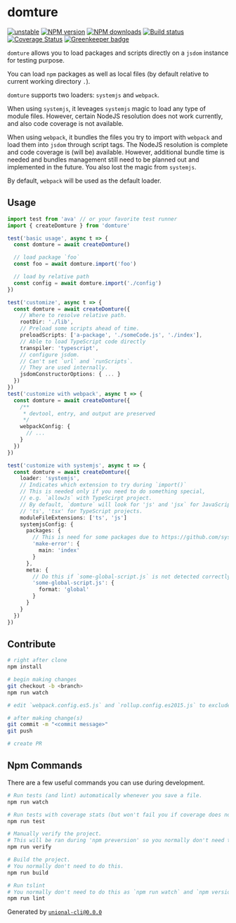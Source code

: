 # domture

[![unstable][unstable-image]][unstable-url]
[![NPM version][npm-image]][npm-url]
[![NPM downloads][downloads-image]][downloads-url]
[![Build status][travis-image]][travis-url]
[![Coverage Status][coveralls-image]][coveralls-url]
[![Greenkeeper badge][greenkeeper-image]][greenkeeper-url]

`domture` allows you to load packages and scripts directly on a `jsdom` instance for testing purpose.

You can load `npm` packages as well as local files (by default relative to current working directory `.`).

`domture` supports two loaders: `systemjs` and `webpack`.

When using `systemjs`, it leveages `systemjs` magic to load any type of module files.
However, certain NodeJS resolution does not work currently, and also code coverage is not available.

When using `webpack`, it bundles the files you try to import with `webpack` and load them into `jsdom` through script tags.
The NodeJS resolution is complete and code coverage is (will be) available.
However, additional bundle time is needed and bundles management still need to be planned out and implemented in the future.
You also lost the magic from `systemjs`.

By default, `webpack` will be used as the default loader.

## Usage

```ts
import test from 'ava' // or your favorite test runner
import { createDomture } from 'domture'

test('basic usage', async t => {
  const domture = await createDomture()

  // load package `foo`
  const foo = await domture.import('foo')

  // load by relative path
  const config = await domture.import('./config')
})

test('customize', async t => {
  const domture = await createDomture({
    // Where to resolve relative path.
    rootDir: './lib',
    // Preload some scripts ahead of time.
    preloadScripts: ['a-package', './someCode.js', './index'],
    // Able to load TypeScript code directly
    transpiler: 'typescript',
    // configure jsdom.
    // Can't set `url` and `runScripts`.
    // They are used internally.
    jsdomConstructorOptions: { ... }
  })
})
test('customize with webpack', async t => {
  const domture = await createDomture({
    /**
     * devtool, entry, and output are preserved
     */
    webpackConfig: {
      // ...
    }
  })
})

test('customize with systemjs', async t => {
  const domture = await createDomture({
    loader: 'systemjs',
    // Indicates which extension to try during `import()`
    // This is needed only if you need to do something special,
    // e.g. `allowJs` with TypeScirpt project.
    // By default, `domture` will look for 'js' and 'jsx` for JavaScript projects,
    // 'ts', 'tsx' for TypeScript projects.
    moduleFileExtensions: ['ts', 'js']
    systemjsConfig: {
      packages: {
        // This is need for some packages due to https://github.com/systemjs/systemjs/issues/1603
        'make-error': {
          main: 'index'
        }
      },
      meta: {
        // Do this if `some-global-script.js` is not detected correctly as global script when using `import()`.
        'some-global-script.js': {
          format: 'global'
        }
      }
    }
  })
})
```

## Contribute

```sh
# right after clone
npm install

# begin making changes
git checkout -b <branch>
npm run watch

# edit `webpack.config.es5.js` and `rollup.config.es2015.js` to exclude dependencies for the bundle if needed

# after making change(s)
git commit -m "<commit message>"
git push

# create PR
```

## Npm Commands

There are a few useful commands you can use during development.

```sh
# Run tests (and lint) automatically whenever you save a file.
npm run watch

# Run tests with coverage stats (but won't fail you if coverage does not meet criteria)
npm run test

# Manually verify the project.
# This will be ran during 'npm preversion' so you normally don't need to run this yourself.
npm run verify

# Build the project.
# You normally don't need to do this.
npm run build

# Run tslint
# You normally don't need to do this as `npm run watch` and `npm version` will automatically run lint for you.
npm run lint
```

Generated by [`unional-cli@0.0.0`](https://github.com/unional/unional-cli)

[unstable-image]: http://badges.github.io/stability-badges/dist/unstable.svg
[unstable-url]: http://github.com/badges/stability-badges
[npm-image]: https://img.shields.io/npm/v/domture.svg?style=flat
[npm-url]: https://npmjs.org/package/domture
[downloads-image]: https://img.shields.io/npm/dm/domture.svg?style=flat
[downloads-url]: https://npmjs.org/package/domture
[travis-image]: https://img.shields.io/travis/unional/domture.svg?style=flat
[travis-url]: https://travis-ci.org/unional/domture
[coveralls-image]: https://coveralls.io/repos/github/unional/domture/badge.svg
[coveralls-url]: https://coveralls.io/github/unional/domture
[greenkeeper-image]: https://badges.greenkeeper.io/unional/domture.svg
[greenkeeper-url]: https://greenkeeper.io/
